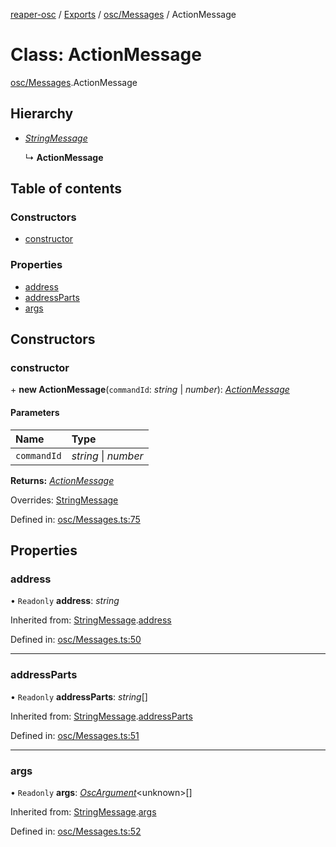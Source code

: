 [reaper-osc](../README.md) / [Exports](../modules.md) / [osc/Messages](../modules/osc_messages.md) / ActionMessage

# Class: ActionMessage

[osc/Messages](../modules/osc_messages.md).ActionMessage

## Hierarchy

- [*StringMessage*](osc_messages.stringmessage.md)

  ↳ **ActionMessage**

## Table of contents

### Constructors

- [constructor](osc_messages.actionmessage.md#constructor)

### Properties

- [address](osc_messages.actionmessage.md#address)
- [addressParts](osc_messages.actionmessage.md#addressparts)
- [args](osc_messages.actionmessage.md#args)

## Constructors

### constructor

\+ **new ActionMessage**(`commandId`: *string* \| *number*): [*ActionMessage*](osc_messages.actionmessage.md)

#### Parameters

| Name | Type |
| :------ | :------ |
| `commandId` | *string* \| *number* |

**Returns:** [*ActionMessage*](osc_messages.actionmessage.md)

Overrides: [StringMessage](osc_messages.stringmessage.md)

Defined in: [osc/Messages.ts:75](https://github.com/LykaiosNZ/reaper-osc.js/blob/7ba97a3/src/osc/Messages.ts#L75)

## Properties

### address

• `Readonly` **address**: *string*

Inherited from: [StringMessage](osc_messages.stringmessage.md).[address](osc_messages.stringmessage.md#address)

Defined in: [osc/Messages.ts:50](https://github.com/LykaiosNZ/reaper-osc.js/blob/7ba97a3/src/osc/Messages.ts#L50)

___

### addressParts

• `Readonly` **addressParts**: *string*[]

Inherited from: [StringMessage](osc_messages.stringmessage.md).[addressParts](osc_messages.stringmessage.md#addressparts)

Defined in: [osc/Messages.ts:51](https://github.com/LykaiosNZ/reaper-osc.js/blob/7ba97a3/src/osc/Messages.ts#L51)

___

### args

• `Readonly` **args**: [*OscArgument*](osc_messages.oscargument.md)<unknown\>[]

Inherited from: [StringMessage](osc_messages.stringmessage.md).[args](osc_messages.stringmessage.md#args)

Defined in: [osc/Messages.ts:52](https://github.com/LykaiosNZ/reaper-osc.js/blob/7ba97a3/src/osc/Messages.ts#L52)
